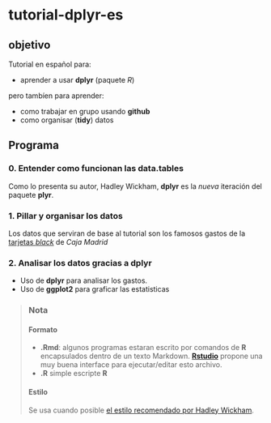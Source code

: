 tutorial-dplyr-es
=================

## objetivo 

Tutorial en español para:

 - aprender a usar **dplyr** (paquete *R*)
 
pero tambíen para aprender:

 - como trabajar en grupo usando **github**
 - como organisar (**tidy**) datos 

## Programa

### 0. Entender como funcionan las **data.table**s

Como lo presenta su autor, Hadley Wickham, **dplyr** es la *nueva* iteración del paquete **plyr**. 


### 1. Pillar y organisar los datos

Los datos que serviran de base al tutorial son los famosos gastos de la [tarjetas *black*](https://es.wikipedia.org/wiki/Caja_Madrid#Caso_de_las_Tarjetas_.22opacas.22) de *Caja Madrid*

### 2. Analisar los datos gracias a **dplyr**

- Uso de **dplyr** para analisar los gastos. 
- Uso de **ggplot2** para graficar las estatisticas


> ### Nota
> 
> #### Formato
> - **.Rmd**: algunos programas estaran escrito por comandos de **R** encapsulados dentro de un texto Markdown. **[Rstudio](https://support.rstudio.com/hc/en-us/articles/200552086-Using-R-Markdown)** propone una muy buena interface para ejecutar/editar esto archivo. 
> - **.R** simple escripte **R**
>
> #### Estilo
>
> Se usa cuando posible [el estilo recomendado por Hadley Wickham](http://r-pkgs.had.co.nz/style.html).
